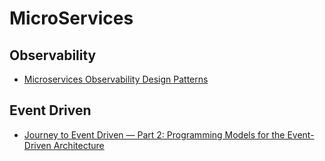 # MicroServices

## Observability

- [Microservices Observability Design Patterns](https://learncsdesign.medium.com/microservices-observability-design-patterns-bdfa5807f81e)

## Event Driven

- [Journey to Event Driven — Part 2: Programming Models for the Event-Driven Architecture](https://medium.com/memphis-dev/journey-to-event-driven-part-2-programming-models-for-the-event-driven-architecture-933360eb58fd)
